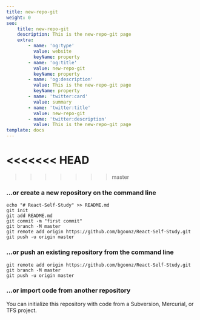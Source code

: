 ```yaml
---
title: new-repo-git
weight: 0
seo:
    title: new-repo-git
    description: This is the new-repo-git page
    extra:
        - name: 'og:type'
          value: website
          keyName: property
        - name: 'og:title'
          value: new-repo-git
          keyName: property
        - name: 'og:description'
          value: This is the new-repo-git page
          keyName: property
        - name: 'twitter:card'
          value: summary
        - name: 'twitter:title'
          value: new-repo-git
        - name: 'twitter:description'
          value: This is the new-repo-git page
template: docs
---
```


<<<<<<< HEAD
=======

>>>>>>> master
### ...or create a new repository on the command line

```
echo "# React-Self-Study" >> README.md
git init
git add README.md
git commit -m "first commit"
git branch -M master
git remote add origin https://github.com/bgoonz/React-Self-Study.git
git push -u origin master
```

### ...or push an existing repository from the command line

```
git remote add origin https://github.com/bgoonz/React-Self-Study.git
git branch -M master
git push -u origin master
```

### ...or import code from another repository

You can initialize this repository with code from a Subversion, Mercurial, or TFS project.
